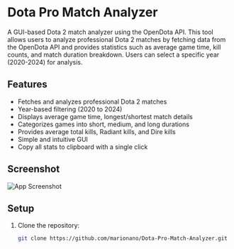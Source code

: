 # Dota Pro Match Analyzer

A GUI-based Dota 2 match analyzer using the OpenDota API. This tool allows users to analyze professional Dota 2 matches by fetching data from the OpenDota API and provides statistics such as average game time, kill counts, and match duration breakdown. Users can select a specific year (2020-2024) for analysis.

## Features
- Fetches and analyzes professional Dota 2 matches
- Year-based filtering (2020 to 2024)
- Displays average game time, longest/shortest match details
- Categorizes games into short, medium, and long durations
- Provides average total kills, Radiant kills, and Dire kills
- Simple and intuitive GUI
- Copy all stats to clipboard with a single click

## Screenshot
![App Screenshot](screenshot.png)

## Setup
1. Clone the repository:
   ```bash
   git clone https://github.com/marionano/Dota-Pro-Match-Analyzer.git
